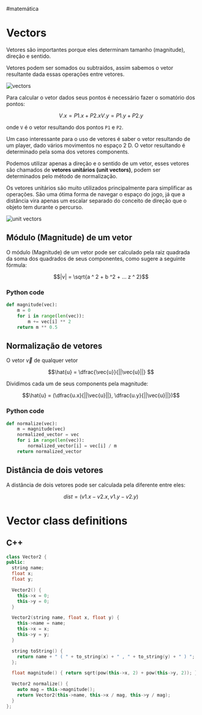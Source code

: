#matemática 
# Vectors

Vetores são importantes porque eles determinam tamanho (magnitude), direção e sentido.

Vetores podem ser somados ou subtraídos, assim sabemos o vetor resultante dada essas operações entre vetores.

![vectors](vectors.PNG)

Para calcular o vetor dados seus pontos é necessário fazer o somatório dos pontos:

```math
V.x = P1.x + P2.x
V.y = P1.y + P2.y
```

onde `V` é o vetor resultando dos pontos `P1` e `P2`.

Um caso interessante para o uso de vetores é saber o vetor resultando de um player, dado vários movimentos no espaço 2 D. O vetor resultando é determinado pela soma dos vetores components.

Podemos utilizar apenas a direção e o sentido de um vetor, esses vetores são chamados de **vetores unitários (unit vectors)**, podem ser determinados pelo método de normalização.

Os vetores unitários são muito utilizados principalmente para simplificar as operações. São uma ótima forma de navegar o espaço do jogo, já que a distância vira apenas um escalar separado do conceito de direção que o objeto tem durante o percurso.

![unit vectors](vectors-2.PNG)

## Módulo (Magnitude) de um vetor

O módulo (Magnitude) de um vetor pode ser calculado pela raiz quadrada da soma dos quadrados de seus componentes, como sugere a seguinte fórmula:

```math
|v| = \sqrt{a ^ 2 + b ^2 + ... z ^ 2}
```

### Python code

```python
def magnitude(vec):
    m = 0
    for i in range(len(vec)):
        m += vec[i] ** 2
    return m ** 0.5
```

## Normalização de vetores

O vetor $\vec{v}$ de qualquer vetor 

```math
\hat{u} = \dfrac{\vec{u}}{||\vec{u}||} 
```

Dividimos cada um de seus components pela magnitude:

```math
\hat{u} = (\dfrac{u.x}{||\vec{u}||}, \dfrac{u.y}{||\vec{u}||})
```

### Python code

```python
def normalize(vec):
    m = magnitude(vec)
    normalized_vector = vec
    for i in range(len(vec)):
        normalized_vector[i] = vec[i] / m
    return normalized_vector
```

## Distância de dois vetores

A distância de dois vetores pode ser calculada pela diferente entre eles:

```math
dist = (v1.x - v2.x, v1.y - v2.y)
```

# Vector class definitions

## C++

```cpp
class Vector2 {
public:
  string name;
  float x;
  float y;

  Vector2() {
    this->x = 0;
    this->y = 0;
  }

  Vector2(string name, float x, float y) {
    this->name = name;
    this->x = x;
    this->y = y;
  }

  string toString() {
    return name + " ( " + to_string(x) + " , " + to_string(y) + " ) ";
  };

  float magnitude() { return sqrt(pow(this->x, 2) + pow(this->y, 2)); }

  Vector2 normalize() {
    auto mag = this->magnitude();
    return Vector2(this->name, this->x / mag, this->y / mag);
  }
};
```